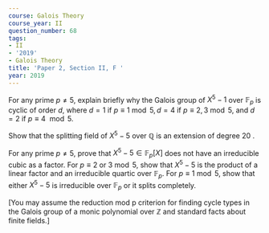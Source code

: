 ```yaml
---
course: Galois Theory
course_year: II
question_number: 68
tags:
- II
- '2019'
- Galois Theory
title: 'Paper 2, Section II, F '
year: 2019
---
```




For any prime $p \neq 5$, explain briefly why the Galois group of $X^{5}-1$ over $\mathbb{F}_{p}$ is cyclic of order $d$, where $d=1$ if $p \equiv 1 \bmod 5, d=4$ if $p \equiv 2,3 \bmod 5$, and $d=2$ if $p \equiv 4$ $\bmod 5 .$

Show that the splitting field of $X^{5}-5$ over $\mathbb{Q}$ is an extension of degree 20 .

For any prime $p \neq 5$, prove that $X^{5}-5 \in \mathbb{F}_{p}[X]$ does not have an irreducible cubic as a factor. For $p \equiv 2$ or $3 \bmod 5$, show that $X^{5}-5$ is the product of a linear factor and an irreducible quartic over $\mathbb{F}_{p}$. For $p \equiv 1 \bmod 5$, show that either $X^{5}-5$ is irreducible over $\mathbb{F}_{p}$ or it splits completely.

[You may assume the reduction mod p criterion for finding cycle types in the Galois group of a monic polynomial over $\mathbb{Z}$ and standard facts about finite fields.]